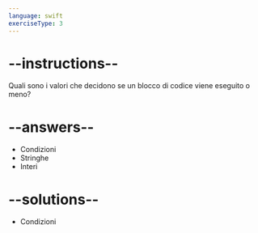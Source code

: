 ```yaml
---
language: swift
exerciseType: 3
---
```


# --instructions--

Quali sono i valori che decidono se un blocco di codice viene eseguito o meno?

# --answers--

- Condizioni
- Stringhe
- Interi

# --solutions--

- Condizioni
